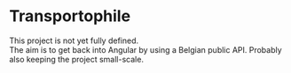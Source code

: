 # Transportophile

This project is not yet fully defined.  
The aim is to get back into Angular by using a Belgian public API. Probably also keeping the project small-scale.
